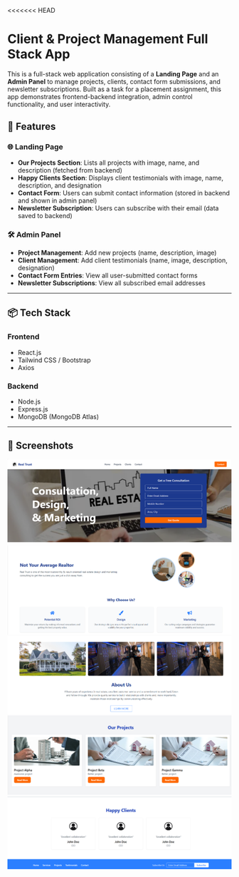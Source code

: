 <<<<<<< HEAD
# Client & Project Management Full Stack App

This is a full-stack web application consisting of a **Landing Page** and an **Admin Panel** to manage projects, clients, contact form submissions, and newsletter subscriptions. Built as a task for a placement assignment, this app demonstrates frontend-backend integration, admin control functionality, and user interactivity.

## 🧩 Features

### 🌐 Landing Page
- **Our Projects Section**: Lists all projects with image, name, and description (fetched from backend)
- **Happy Clients Section**: Displays client testimonials with image, name, description, and designation
- **Contact Form**: Users can submit contact information (stored in backend and shown in admin panel)
- **Newsletter Subscription**: Users can subscribe with their email (data saved to backend)

### 🛠️ Admin Panel
- **Project Management**: Add new projects (name, description, image)
- **Client Management**: Add client testimonials (name, image, description, designation)
- **Contact Form Entries**: View all user-submitted contact forms
- **Newsletter Subscriptions**: View all subscribed email addresses

---

## 📦 Tech Stack

### Frontend
- React.js  
- Tailwind CSS / Bootstrap  
- Axios

### Backend
- Node.js  
- Express.js  
- MongoDB (MongoDB Atlas)

---

## 📸 Screenshots
![Landing Page Projects](image/p1.png)
![Landing Page Projects](image/p2.png)
![Landing Page Projects](image/p3.png)
![Landing Page Projects](image/p4.png)
![Landing Page Projects](image/p5.png)


